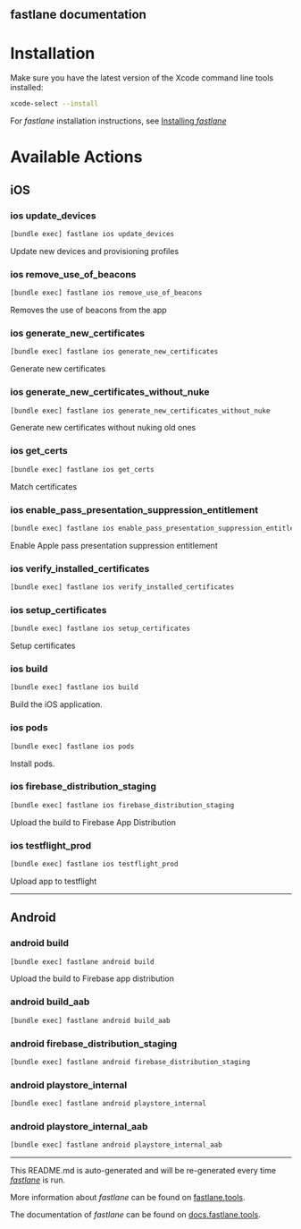 fastlane documentation
----

# Installation

Make sure you have the latest version of the Xcode command line tools installed:

```sh
xcode-select --install
```

For _fastlane_ installation instructions, see [Installing _fastlane_](https://docs.fastlane.tools/#installing-fastlane)

# Available Actions

## iOS

### ios update_devices

```sh
[bundle exec] fastlane ios update_devices
```

Update new devices and provisioning profiles

### ios remove_use_of_beacons

```sh
[bundle exec] fastlane ios remove_use_of_beacons
```

Removes the use of beacons from the app

### ios generate_new_certificates

```sh
[bundle exec] fastlane ios generate_new_certificates
```

Generate new certificates

### ios generate_new_certificates_without_nuke

```sh
[bundle exec] fastlane ios generate_new_certificates_without_nuke
```

Generate new certificates without nuking old ones

### ios get_certs

```sh
[bundle exec] fastlane ios get_certs
```

Match certificates

### ios enable_pass_presentation_suppression_entitlement

```sh
[bundle exec] fastlane ios enable_pass_presentation_suppression_entitlement
```

Enable Apple pass presentation suppression entitlement

### ios verify_installed_certificates

```sh
[bundle exec] fastlane ios verify_installed_certificates
```



### ios setup_certificates

```sh
[bundle exec] fastlane ios setup_certificates
```

Setup certificates

### ios build

```sh
[bundle exec] fastlane ios build
```

Build the iOS application.

### ios pods

```sh
[bundle exec] fastlane ios pods
```

Install pods.

### ios firebase_distribution_staging

```sh
[bundle exec] fastlane ios firebase_distribution_staging
```

Upload the build to Firebase App Distribution

### ios testflight_prod

```sh
[bundle exec] fastlane ios testflight_prod
```

Upload app to testflight

----


## Android

### android build

```sh
[bundle exec] fastlane android build
```

Upload the build to Firebase app distribution

### android build_aab

```sh
[bundle exec] fastlane android build_aab
```



### android firebase_distribution_staging

```sh
[bundle exec] fastlane android firebase_distribution_staging
```



### android playstore_internal

```sh
[bundle exec] fastlane android playstore_internal
```



### android playstore_internal_aab

```sh
[bundle exec] fastlane android playstore_internal_aab
```



----

This README.md is auto-generated and will be re-generated every time [_fastlane_](https://fastlane.tools) is run.

More information about _fastlane_ can be found on [fastlane.tools](https://fastlane.tools).

The documentation of _fastlane_ can be found on [docs.fastlane.tools](https://docs.fastlane.tools).
